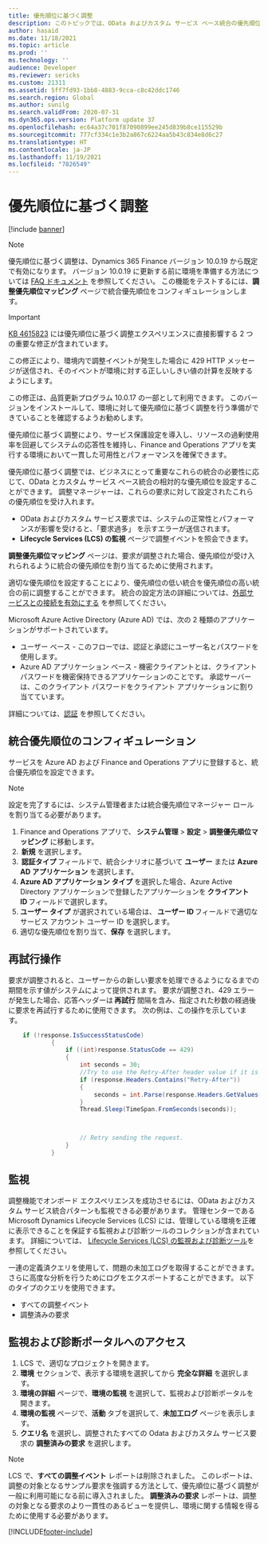```yaml
---
title: 優先順位に基づく調整
description: このトピックでは、OData およびカスタム サービス ベース統合の優先順位に基づく調整に関する情報を提供します。
author: hasaid
ms.date: 11/18/2021
ms.topic: article
ms.prod: ''
ms.technology: ''
audience: Developer
ms.reviewer: sericks
ms.custom: 21311
ms.assetid: 5ff7fd93-1bb8-4883-9cca-c8c42ddc1746
ms.search.region: Global
ms.author: sunilg
ms.search.validFrom: 2020-07-31
ms.dyn365.ops.version: Platform update 37
ms.openlocfilehash: ec64a37c701f87090899ee245d839b8ce115529b
ms.sourcegitcommit: 777cf334c1e3b2a867c6224aa5b43c834e8d6c27
ms.translationtype: HT
ms.contentlocale: ja-JP
ms.lasthandoff: 11/19/2021
ms.locfileid: "7826549"
---
```

# <a name="priority-based-throttling"></a>優先順位に基づく調整

[!include [banner](../includes/banner.md)]

> [!NOTE]
> 優先順位に基づく調整は、Dynamics 365 Finance バージョン 10.0.19 から既定で有効になります。 バージョン 10.0.19 に更新する前に環境を準備する方法については [FAQ ドキュメント](throttling-faq.md) を参照してください。 この機能をテストするには、**調整優先順位マッピング** ページで統合優先順位をコンフィギュレーションします。


> [!IMPORTANT]
> [KB 4615823](https://fix.lcs.dynamics.com/Issue/Details?kb=4615823&bugId=560394&dbType=3&qc=bdc60364311159f2509ed641a0d858a46b5c57effbae2ffe778cd41f2109f7e9) には優先順位に基づく調整エクスペリエンスに直接影響する 2 つの重要な修正が含まれています。 
> 
> この修正により、環境内で調整イベントが発生した場合に 429 HTTP メッセージが送信され、そのイベントが環境に対する正しいしきい値の計算を反映するようにします。 
>
> この修正は、品質更新プログラム 10.0.17 の一部として利用できます。 このバージョンをインストールして、環境に対して優先順位に基づく調整を行う準備ができていることを確認するようお勧めします。

優先順位に基づく調整により、サービス保護設定を導入し、リソースの過剰使用率を回避してシステムの応答性を維持し、Finance and Operations アプリを実行する環境において一貫した可用性とパフォーマンスを確保できます。


優先順位に基づく調整では、ビジネスにとって重要なこれらの統合の必要性に応じて、OData とカスタム サービス ベース統合の相対的な優先順位を設定することができます。 調整マネージャーは、これらの要求に対して設定されたこれらの優先順位を受け入れます。

- OData およびカスタム サービス要求では、システムの正常性とパフォーマンスが影響を受けると、「要求過多」 を示すエラーが送信されます。 
- **Lifecycle Services (LCS) の監視** ページで調整イベントを照会できます。  

**調整優先順位マッピング** ページは、要求が調整された場合、優先順位が受け入れられるように統合の優先順位を割り当てるために使用されます。 

適切な優先順位を設定することにより、優先順位の低い統合を優先順位の高い統合の前に調整することができます。 統合の設定方法の詳細については、[外部サービスとの接続を有効にする](/learn/modules/integrate-azure-finance-operations/7-connect-external) を参照してください。 

Microsoft Azure Active Directory (Azure AD) では、次の 2 種類のアプリケーションがサポートされています。

- ユーザー ベース - このフローでは、認証と承認にユーザー名とパスワードを使用します。 
- Azure AD アプリケーション ベース - 機密クライアントとは、クライアント パスワードを機密保持できるアプリケーションのことです。 承認サーバーは、このクライアント パスワードをクライアント アプリケーションに割り当てています。 

詳細については、[認証](services-home-page.md) を参照してください。
 
## <a name="configure-priorities-for-integrations"></a>統合優先順位のコンフィギュレーション 

サービスを Azure AD および Finance and Operations アプリに登録すると、統合優先順位を設定できます。

> [!NOTE]
> 設定を完了するには、システム管理者または統合優先順位マネージャー ロールを割り当てる必要があります。 

1. Finance and Operations アプリで、 **システム管理** > **設定** > **調整優先順位マッピング** に移動します。 
2.  **新規** を選択します。 
3.  **認証タイプ** フィールドで、統合シナリオに基づいて **ユーザー** または **Azure AD アプリケーション** を選択します。
4. **Azure AD アプリケーション タイプ** を選択した場合、Azure Active Directory アプリケーションで登録したアプリケ―ションを **クライアント ID** フィールドで選択します。
5. **ユーザー タイプ** が選択されている場合は、 **ユーザー ID** フィールドで適切なサービス アカウント ユーザー ID を選択します。
6. 適切な優先順位を割り当て、**保存** を選択します。

## <a name="retry-operations"></a>再試行操作 

要求が調整されると、ユーザーからの新しい要求を処理できるようになるまでの期間を示す値がシステムによって提供されます。 要求が調整され、429 エラーが発生した場合、応答ヘッダーは **再試行** 間隔を含み、指定された秒数の経過後に要求を再試行するために使用できます。 次の例は、この操作を示しています。 

```C#
    if (!response.IsSuccessStatusCode) 
            { 
                if ((int)response.StatusCode == 429) 
                { 
                    int seconds = 30; 
                    //Try to use the Retry-After header value if it is returned. 
                    if (response.Headers.Contains("Retry-After")) 
                    { 
                        seconds = int.Parse(response.Headers.GetValues("Retry-After").FirstOrDefault()); 
                    } 
                    Thread.Sleep(TimeSpan.FromSeconds(seconds)); 



                    // Retry sending the request.
                } 
            } 
```


## <a name="monitoring"></a>監視

調整機能でオンボード エクスペリエンスを成功させるには、OData およびカスタム サービス統合パターンも監視できる必要があります。 管理センターである Microsoft Dynamics Lifecycle Services (LCS) には、管理している環境を正確に表示できることを保証する監視および診断ツールのコレクションが含まれています。 詳細については、 [Lifecycle Services (LCS) の監視および診断ツール](../lifecycle-services/monitoring-diagnostics.md)を参照してください。

一連の定義済クエリを使用して、問題の未加工ログを取得することができます。 さらに高度な分析を行うためにログをエクスポートすることができます。 以下のタイプのクエリを使用できます。

- すべての調整イベント
- 調整済みの要求

## <a name="access-the-monitoring-and-diagnostics-portal"></a>監視および診断ポータルへのアクセス

1. LCS で、適切なプロジェクトを開きます。
2. **環境** セクションで、表示する環境を選択してから **完全な詳細** を選択します。
3. **環境の詳細** ページで、**環境の監視** を選択して、監視および診断ポータルを開きます。 
4. **環境の監視** ページで、**活動** タブを選択して、**未加工ログ** ページを表示します。 
5. **クエリ名** を選択し、調整されたすべての Odata およびカスタム サービス要求の **調整済みの要求** を選択します。

> [!NOTE]
> LCS で、**すべての調整イベント** レポートは削除されました。 このレポートは、調整の対象となるサンプル要求を強調する方法として、優先順位に基づく調整が一般に利用可能になる前に導入されました。 **調整済みの要求** レポートは、調整の対象となる要求のより一貫性のあるビューを提供し、環境に関する情報を得るために使用する必要があります。

[!INCLUDE[footer-include](../../../includes/footer-banner.md)]
